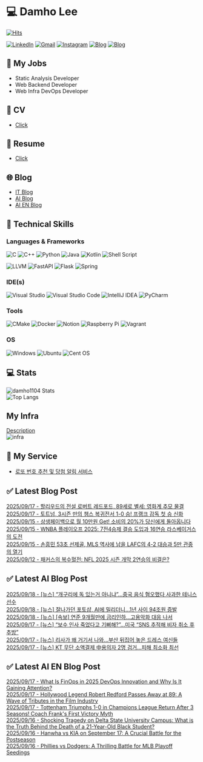 
# 💻 Damho Lee

[![Hits](https://hits.seeyoufarm.com/api/count/incr/badge.svg?url=https%3A%2F%2Fgithub.com%2Fdamho1104&count_bg=%233D9CC8&title_bg=%23555555&icon=&icon_color=%23E7E7E7&title=hits&edge_flat=false)](https://hits.seeyoufarm.com)  

[![LinkedIn](https://img.shields.io/badge/Linkedin-%230077B5.svg?style=flat&logo=linkedin&logoColor=white)](https://www.linkedin.com/in/damho1104/)
[![Gmail](https://img.shields.io/badge/Gmail-D14836?style=flat&logo=gmail&logoColor=white)](mailto:damho1104@gmail.com)
[![Instagram](https://img.shields.io/badge/Instargram-%23E4405F.svg?style=flat&logo=Instagram&logoColor=white)](https://www.instagram.com/damho1104/)
[![Blog](https://img.shields.io/badge/Blog-%23000000.svg?style=flat&logo=Tistory&logoColor=white)](https://dmomo.co.kr/)
[![Blog](https://img.shields.io/badge/Blog-%23000000.svg?style=flat&logo=WordPress&logoColor=white)](https://blog.ai.dmomo.co.kr/)

## 📃 My Jobs
- Static Analysis Developer
- Web Backend Developer
- Web Infra DevOps Developer

## 📰 CV
- [Click](https://resume.dmomo.net/damho.lee/resume)  

## 📘 Resume
- [Click](https://damho1104.notion.site/8af3191b9815406d95708d9a0cea5a9e)  

## 🌐 Blog
- [IT Blog](https://dmomo.co.kr/)
- [AI Blog](https://blog.ai.dmomo.co.kr/)
- [AI EN Blog](https://ai.trend.dmomo.co.kr/)

## 💪 Technical Skills
### Languages & Frameworks
![C](https://img.shields.io/badge/c-%2300599C.svg?style=flat&logo=c&logoColor=white)
![C++](https://img.shields.io/badge/c++-%2300599C.svg?style=flat&logo=c%2B%2B&logoColor=white)
![Python](https://img.shields.io/badge/Python-3776AB.svg?&style=flat&logo=Python&logoColor=white)
![Java](https://img.shields.io/badge/java-%23ED8B00.svg?style=flat&logo=openjdk&logoColor=white)
![Kotlin](https://img.shields.io/badge/Kotlin-%237F52FF.svg?style=flat&logo=Kotlin&logoColor=white)
![Shell Script](https://img.shields.io/badge/Shell_script-%23121011.svg?style=flat&logo=gnu-bash&logoColor=white)  
  
![LLVM](https://img.shields.io/badge/LLVM/Clang-000B1D.svg?&style=flat&logo=LLVM&logoColor=white)
![FastAPI](https://img.shields.io/badge/FastAPI-005571?style=flat&logo=fastapi)
![Flask](https://img.shields.io/badge/Flask-%23000.svg?style=flat&logo=flask&logoColor=white)
![Spring](https://img.shields.io/badge/Springboot-%236DB33F.svg?style=flat&logo=spring&logoColor=white)
  
  
### IDE(s)
![Visual Studio](https://img.shields.io/badge/Visual%20Studio-5C2D91.svg?style=flat&logo=visual-studio&logoColor=white) 
![Visual Studio Code](https://img.shields.io/badge/Visual%20Studio%20Code-0078d7.svg?style=flat&logo=visual-studio-code&logoColor=white)
![IntelliJ IDEA](https://img.shields.io/badge/IntelliJIDEA-000000.svg?style=flat&logo=intellij-idea&logoColor=white) 
![PyCharm](https://img.shields.io/badge/PyCharm-143?style=flat&logo=pycharm&logoColor=black&color=black&labelColor=green) 


### Tools
![CMake](https://img.shields.io/badge/CMake-%23008FBA.svg?style=flat&logo=cmake&logoColor=white)
![Docker](https://img.shields.io/badge/docker-%230db7ed.svg?style=flat&logo=docker&logoColor=white)
![Notion](https://img.shields.io/badge/Notion-%23000000.svg?style=flat&logo=notion&logoColor=white)
![Raspberry Pi](https://img.shields.io/badge/-RaspberryPi-C51A4A?style=flat&logo=Raspberry-Pi)
![Vagrant](https://img.shields.io/badge/Vagrant-%231563FF.svg?style=flat&logo=vagrant&logoColor=white)


### OS
![Windows](https://img.shields.io/badge/Windows-0078D6?style=flat&logo=windows&logoColor=white)
![Ubuntu](https://img.shields.io/badge/Ubuntu-E95420?style=flat&logo=ubuntu&logoColor=white)
![Cent OS](https://img.shields.io/badge/Cent%20OS-002260?style=flat&logo=centos&logoColor=F0F0F0)


## :computer: Stats
![damho1104 Stats](https://github-readme-stats.vercel.app/api?username=damho1104&hide=issues&show_icons=true&show=prs_merged,prs_merged_percentage&theme=chartreuse-dark)  
![Top Langs](https://github-readme-stats.vercel.app/api/top-langs/?username=damho1104&layout=compact&theme=chartreuse-dark)


## My Infra
[Description](https://dmomo.co.kr/444)  
![infra](https://nextcloud.dmomo.net/apps/files_sharing/publicpreview/EtWDB9RaEXyf4FT?file=/&fileId=142416&x=6016&y=3384&a=true&etag=eee0bc0c4308201c786211582fdbc678)  





## 📣 My Service
- [로또 번호 추천 및 당첨 알림 서비스](https://lotto.dmomo.co.kr/)  


## ✅ Latest Blog Post

[2025/09/17 - 할리우드의 전설 로버트 레드포드, 89세로 별세: 영화계 추모 물결](https://dmomo.co.kr/704) <br/>
[2025/09/17 - 토트넘, 3시즌 만의 챔스 복귀전서 1-0 승! 프랭크 감독 첫 승 신화](https://dmomo.co.kr/703) <br/>
[2025/09/15 - 상생페이백으로 월 10만원 Get! 소비의 20%가 당신에게 돌아옵니다](https://dmomo.co.kr/702) <br/>
[2025/09/15 - WNBA 플레이오프 2025: 7전4승제 결승 도입과 16연승 라스베이거스의 도전](https://dmomo.co.kr/701) <br/>
[2025/09/15 - 손흥민 53초 선제골, MLS 역사에 남을 LAFC의 4-2 대승과 5만 관중의 열기](https://dmomo.co.kr/700) <br/>
[2025/09/12 - 패커스의 복수혈전: NFL 2025 시즌 개막 2연승의 비결은?](https://dmomo.co.kr/699) <br/>

## ✅ Latest AI Blog Post
[2025/09/18 - [뉴스] “개구리에 독 있는거 아니냐”…중국 음식 혐오했다 사과한 테니스 선수](https://blog.ai.dmomo.co.kr/news/10270) <br/>
[2025/09/18 - [뉴스] 잘나가던 포토샵, AI에 밀리더니…1년 사이 94조원 증발](https://blog.ai.dmomo.co.kr/news/10267) <br/>
[2025/09/18 - [뉴스] [속보] 연준 9개월만에 금리인하…고용악화 대응 나서](https://blog.ai.dmomo.co.kr/news/10264) <br/>
[2025/09/17 - [뉴스] “보수 인사 죽었다고 기뻐해?”…미국 “SNS 추적해 비자 취소 후 추방”](https://blog.ai.dmomo.co.kr/news/10261) <br/>
[2025/09/17 - [뉴스] 리사가 왜 거기서 나와…부산 뒤집어 놓은 드레스 여신들](https://blog.ai.dmomo.co.kr/news/10258) <br/>
[2025/09/17 - [뉴스] KT 무단 소액결제 中용의자 2명 검거…피해 최소화 최선](https://blog.ai.dmomo.co.kr/news/10255) <br/>

## ✅ Latest AI EN Blog Post
[2025/09/17 - What Is FinOps in 2025 DevOps Innovation and Why Is It Gaining Attention?](https://ai.trend.dmomo.co.kr/2025/09/what-is-finops-in-2025-devops.html) <br/>
[2025/09/17 - Hollywood Legend Robert Redford Passes Away at 89: A Wave of Tributes in the Film Industry](https://ai.trend.dmomo.co.kr/2025/09/hollywood-legend-robert-redford-passes.html) <br/>
[2025/09/17 - Tottenham Triumphs 1-0 in Champions League Return After 3 Seasons! Coach Frank's First Victory Myth](https://ai.trend.dmomo.co.kr/2025/09/tottenham-triumphs-1-0-in-champions.html) <br/>
[2025/09/16 - Shocking Tragedy on Delta State University Campus: What is the Truth Behind the Death of a 21-Year-Old Black Student?](https://ai.trend.dmomo.co.kr/2025/09/shocking-tragedy-on-delta-state.html) <br/>
[2025/09/16 - Hanwha vs KIA on September 17: A Crucial Battle for the Postseason](https://ai.trend.dmomo.co.kr/2025/09/hanwha-vs-kia-on-september-17-crucial.html) <br/>
[2025/09/16 - Phillies vs Dodgers: A Thrilling Battle for MLB Playoff Seedings](https://ai.trend.dmomo.co.kr/2025/09/phillies-vs-dodgers-thrilling-battle.html) <br/>
